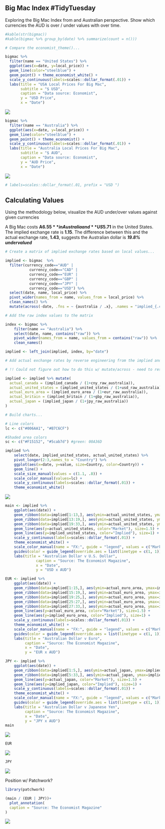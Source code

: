 Big Mac Index \#TidyTuesday
---------------------------

Exploring the Big Mac Index from and Australian perspective. Show which
currencies the AUD is over / under values with over time.

``` r
#kable(str(bigmac))
#kable(bigmac %>% group_by(date) %>% summarize(count = n()))

# Compare the economist_theme()... 

bigmac %>% 
  filter(name == "United States") %>% 
  ggplot(aes(x=date, y=local_price)) + 
  geom_line(color="steelblue") + 
  geom_point() + theme_economist_white() +
  scale_y_continuous(labels=scales::dollar_format(.01)) + 
  labs(title = "USA Local Prices For Big Mac",
       subtitle = "$ USD",
       caption = "Data source: Economist",
       y = "USD Price",
       x = "Date")
```

![](BigMacIndex_files/figure-markdown_github/explore-1.png)

``` r
bigmac %>% 
  filter(name == "Australia") %>% 
  ggplot(aes(x=date, y=local_price)) + 
  geom_line(color="steelblue") + 
  geom_point() + theme_economist() +
  scale_y_continuous(labels=scales::dollar_format(.01)) + 
  labs(title = "Australia Local Prices For Big Mac",
       subtitle = "$ AUD",
       caption = "Data source: Economist",
       y = "AUD Price",
       x = "Date")
```

![](BigMacIndex_files/figure-markdown_github/explore-2.png)

``` r
# labels=scales::dollar_format(.01, prefix = "USD ")
```

Calculating Values
------------------

Using the methodology below, visualize the AUD under/over values against
given currencies

A Big Mac costs **A$6.55** in Australia and **US$5.71** in the United
States. The implied exchange rate is **1.15**. The difference between
this and the actual exchange rate, **1.43**, suggests the Australian
dollar is ***19.8% undervalued***

``` r
# Create a matrix of implied exchange rates based on local values...

implied <- bigmac  %>%
  filter(currency_code=="AUD" | 
           currency_code=="CAD" | 
           currency_code=="EUR" | 
           currency_code=="GBP" | 
           currency_code=="JPY" | 
           currency_code=="USD") %>%
  select(date, name, local_price) %>% 
  pivot_wider(names_from = name, values_from = local_price) %>%
  clean_names() %>%
  mutate(across(-date, .fns = ~ {australia / .x}, .names = "implied_{.col}"))

# Add the raw index values to the matrix

index <- bigmac %>%
    filter(name == "Australia") %>% 
    select(date, name, contains("raw")) %>% 
    pivot_wider(names_from = name, values_from = contains("raw")) %>%
    clean_names()

implied <- left_join(implied, index, by="date")

# Add actual exchange rates by reverse engineering from the implied and index values

# !! Could not figure out how to do this w/ mutate/across - need to research how to do this, maybe better use of col naming conventions and contains? Or some other form of indexing cols in the across function

implied <- implied %>% mutate(
  actual_canada = (implied_canada / (1+cny_raw_australia)), 
  actual_united_states = (implied_united_states / (1+usd_raw_australia)),
  actual_euro_area = (implied_euro_area / (1+eur_raw_australia)),
  actual_britain = (implied_britain / (1+gbp_raw_australia)),
  actual_japan = (implied_japan / (1+jpy_raw_australia))
)

# Build charts...

# Line colors
lc <- c("#006AA1", "#B7C6CF")

#Shaded area colors
sc <- c("#F15152", "#5cab7d") #green: 00A36D

implied %>% 
    select(date, implied_united_states, actual_united_states) %>% 
    pivot_longer(2:3,names_to = "Country") %>%
    ggplot(aes(x=date, y=value, size=Country, color=Country)) +
    geom_line() +
    scale_size_manual(values = c(1.1, .8)) +
    scale_color_manual(values=lc) +
    scale_y_continuous(labels=scales::dollar_format(.01)) +
    theme_economist_white()
```

![](BigMacIndex_files/figure-markdown_github/calc-1.png)

``` r
main <- implied %>% 
    ggplot(aes(date)) + 
    geom_ribbon(data=implied[1:13,], aes(ymin=actual_united_states, ymax=implied_united_states), fill="#F15152", alpha=.2) +
    geom_ribbon(data=implied[13:19,], aes(ymin=actual_united_states, ymax=implied_united_states), fill="#5cab7d", alpha=.35) +
    geom_ribbon(data=implied[19:33,], aes(ymin=actual_united_states, ymax=implied_united_states), fill="#F15152", alpha=.2) +
    geom_line(aes(y=actual_united_states, color="Market"), size=1.5) +
    geom_line(aes(y=implied_united_states, color="Implied"), size=1) + 
    scale_y_continuous(labels=scales::dollar_format(.01)) +
    theme_economist_white() +
    scale_color_manual(name = "FX:", guide = "legend", values = c("Market" = "#006AA1","Implied" = "#89A2B0")) +
    guides(color = guide_legend(override.aes = list(linetype = c(1, 1)))) +
    labs(title = "Australian Dollar v U.S. Dollar",
              caption = "Source: The Economist Magazine",
              x = "Date",
              y = "USD x AUD")

EUR <- implied %>% 
    ggplot(aes(date)) + 
    geom_ribbon(data=implied[1:15,], aes(ymin=actual_euro_area, ymax=implied_euro_area), fill="#F15152", alpha=.2) +
    geom_ribbon(data=implied[15:19,], aes(ymin=actual_euro_area, ymax=implied_euro_area), fill="#5cab7d", alpha=.35) +
    geom_ribbon(data=implied[19:25,], aes(ymin=actual_euro_area, ymax=implied_euro_area), fill="#F15152", alpha=.2) +
    geom_ribbon(data=implied[25:27,], aes(ymin=actual_euro_area, ymax=implied_euro_area), fill="#5cab7d", alpha=.35)+
    geom_ribbon(data=implied[27:33,], aes(ymin=actual_euro_area, ymax=implied_euro_area), fill="#F15152", alpha=.2)+
    geom_line(aes(y=actual_euro_area, color="Market"), size=1.5) +
    geom_line(aes(y=implied_euro_area, color="Implied"), size=1) + 
    scale_y_continuous(labels=scales::dollar_format(.01)) +
    theme_economist_white() +
    scale_color_manual(name = "FX:", guide = "legend", values = c("Market" = "#006AA1","Implied" = "#89A2B0")) +
    guides(color = guide_legend(override.aes = list(linetype = c(1, 1)))) +
    labs(title = "Australian Dollar v Euro",
         caption = "Source: The Economist Magazine",
         x = "Date",
         y = "EUR x AUD")

JPY <- implied %>% 
    ggplot(aes(date)) + 
    geom_ribbon(data=implied[1:5,], aes(ymin=actual_japan, ymax=implied_japan), fill="#F15152", alpha=.2) +
    geom_ribbon(data=implied[5:33,], aes(ymin=actual_japan, ymax=implied_japan), fill="#5cab7d", alpha=.35) +
    geom_line(aes(y=actual_japan, color="Market"), size=1.5) +
    geom_line(aes(y=implied_japan, color="Implied"), size=1) + 
    scale_y_continuous(labels=scales::dollar_format(.01)) +
    theme_economist_white() +
    scale_color_manual(name = "FX:", guide = "legend", values = c("Market" = "#006AA1","Implied" = "#89A2B0")) +
    guides(color = guide_legend(override.aes = list(linetype = c(1, 1)))) +
    labs(title = "Australian Dollar v Japanese Yen",
         caption = "Source: The Economist Magazine",
         x = "Date",
         y = "JPY x AUD")
main
```

![](BigMacIndex_files/figure-markdown_github/calc-2.png)

``` r
EUR
```

![](BigMacIndex_files/figure-markdown_github/calc-3.png)

``` r
JPY
```

![](BigMacIndex_files/figure-markdown_github/calc-4.png)

Position w/ Patchwork?

``` r
library(patchwork)

(main / (EUR | JPY))+
  plot_annotation(
  caption = "Source: The Economist Magazine"
)
```

![](BigMacIndex_files/figure-markdown_github/patch-1.png)
